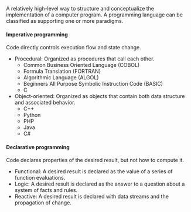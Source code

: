 A relatively high-level way to structure and conceptualize the implementation of a computer program. A programming language can be classified as supporting one or more paradigms.

#### Imperative programming
Code directly controls execution flow and state change.
- Procedural: Organized as procedures that call each other.
	- Common Business Oriented Language (COBOL)
	- Formula Translation (FORTRAN)
	- Algorithmic Language (ALGOL)
	- Beginners All Purpose Symbolic Instruction Code (BASIC)
	- C
- Object-oriented: Organized as objects that contain both data structure and associated behavior.
	- C++
	- Python
	- PHP
	- Java
	- C#

#### Declarative programming
Code declares properties of the desired result, but not how to compute it.
- Functional: A desired result is declared as the value of a series of function evaluations.
- Logic: A desired result is declared as the answer to a question about a system of facts and rules.
- Reactive: A desired result is declared with data streams and the propagation of change.